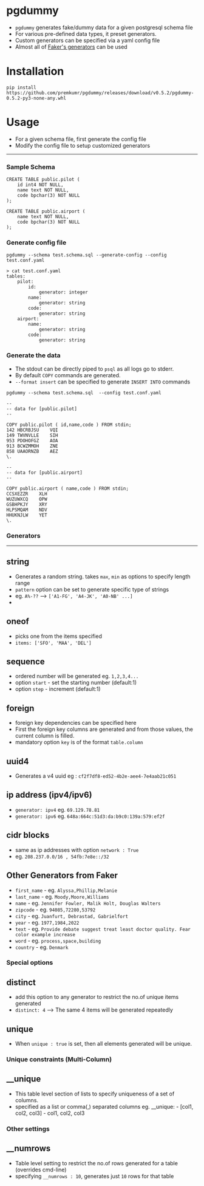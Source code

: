 # pgdummy
- `pgdummy` generates fake/dummy data for a given postgresql schema file
- For various pre-defined data types, it preset generators.
- Custom generators can be specified via a yaml config file
- Almost all of [Faker's generators](https://faker.readthedocs.io/en/master/providers/baseprovider.html) can be used

# Installation
```
pip install https://github.com/premkumr/pgdummy/releases/download/v0.5.2/pgdummy-0.5.2-py3-none-any.whl
```

# Usage
- For a given schema file, first generate the config file
- Modify the config file to setup customized generators
---
### Sample Schema
```
CREATE TABLE public.pilot (
    id int4 NOT NULL,
    name text NOT NULL,
    code bpchar(3) NOT NULL
);

CREATE TABLE public.airport (
    name text NOT NULL,
    code bpchar(3) NOT NULL
);
```
### Generate config file
```
pgdummy --schema test.schema.sql --generate-config --config test.conf.yaml

> cat test.conf.yaml
tables:
    pilot:
        id:
            generator: integer
        name:
            generator: string
        code:
            generator: string
    airport:
        name:
            generator: string
        code:
            generator: string
```

### Generate the data
- The stdout can be directly piped to `psql` as all logs go to stderr.
- By default `COPY` commands are generated. 
- `--format insert` can be specified to generate `INSERT INTO` commands
```
pgdummy --schema test.schema.sql  --config test.conf.yaml

--
-- data for [public.pilot]
--

COPY public.pilot ( id,name,code ) FROM stdin;
142	HBCRBJSU	VQI
149	TWVNVLLE	SIH
953	PDOHOFGZ	AOA
913	BCWZMMOH	ZNE
858	UAAORNZB	AEZ
\.

--
-- data for [public.airport]
--

COPY public.airport ( name,code ) FROM stdin;
CCSXEZZR	XLH
WUZUWXCQ	OPW
GSBHPKJY	XRY
HLPSMQAM	NDV
HHUKNJLW	YET
\.
```
### Generators
---
## string
- Generates a random string. takes `max`, `min` as options to specify length range
- `pattern` option can be set to generate specific type of strings
- eg. `A%-??` --> `['A1-FG', 'A4-JK', 'A0-NB' ...]`
- 
## oneof
- picks one from the items specified
- `items: ['SFO', 'MAA', 'DEL']`

## sequence
- ordered number will be generated eg. `1,2,3,4...`
- option `start` - set the starting number (default:1)
- option `step` - increment (default:1)

## foreign
- foreign key dependencies can be specified here
- First the foreign key columns are generated and from those values, the current column is filled.
- mandatory option `key` is of the format `table.column`

## uuid4
-  Generates a v4 uuid eg : `cf2f7df8-ed52-4b2e-aee4-7e4aab21c051`

## ip address (ipv4/ipv6)
- `generator: ipv4` eg. `69.129.78.81`
- `generator: ipv6` eg. `648a:664c:51d3:da:b9c0:139a:579:ef2f` 

## cidr blocks
-  same as ip addresses with option `network : True`
-  eg. `208.237.0.0/16 , 54fb:7e8e::/32`

## Other Generators from Faker
- `first_name` - eg. `Alyssa,Phillip,Melanie`
- `last_name` - eg. `Moody,Moore,Williams`
- `name` - eg. `Jennifer Fowler, Malik Holt, Douglas Walters`
- `zipcode` - eg. `94085,72280,53792`
- `city` - eg. `Juanfurt, Debrastad, Gabrielfort`
- `year` - eg. `1977,1984,2022`
- `text` - eg. `Provide debate suggest treat least doctor quality. Fear color example increase`
- `word` - eg. `process,space,building`
- `country` - eg. `Denmark`

### Special options
## distinct
- add this option to any generator to restrict the no.of unique items generated
- `distinct: 4` --> The same 4  items will be generated repeatedly

## unique
- When `unique : true` is set, then all elements generated will be unique.

### Unique constraints (Multi-Column)
## __unique
- This table level section of lists to specify uniqueness of a set of columns.
- specified as a list or comma(,) separated columns eg. 
    __unique:
        -   [col1, col2, col3]
        -   col1, col2, col3

### Other settings
## __numrows
- Table level setting to restrict the no.of rows generated for a table (overrides cmd-line)
- specifying `__numrows : 10`, generates just `10` rows for that table

